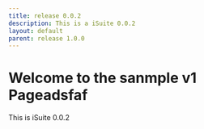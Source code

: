 ```yaml
---
title: release 0.0.2
description: This is a iSuite 0.0.2
layout: default
parent: release 1.0.0
---
```


# Welcome to the sanmple v1 Pageadsfaf

This is iSuite 0.0.2
